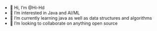 - 👋 Hi, I’m @Hi-Hd
- 👀 I’m interested in Java and AI/ML
- 🌱 I’m currently learning java as well as data structures and algorithms 
- 💞️ I’m looking to collaborate on anything open source

